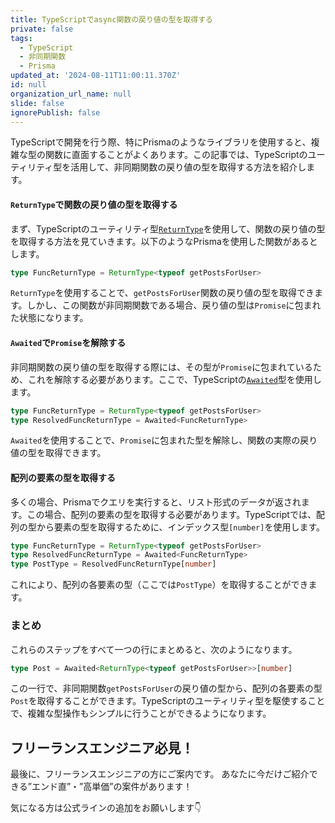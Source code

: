 ```yaml
---
title: TypeScriptでasync関数の戻り値の型を取得する
private: false
tags:
  - TypeScript
  - 非同期関数
  - Prisma
updated_at: '2024-08-11T11:00:11.370Z'
id: null
organization_url_name: null
slide: false
ignorePublish: false
---
```


TypeScriptで開発を行う際、特にPrismaのようなライブラリを使用すると、複雑な型の関数に直面することがよくあります。この記事では、TypeScriptのユーティリティ型を活用して、非同期関数の戻り値の型を取得する方法を紹介します。

#### `ReturnType`で関数の戻り値の型を取得する

まず、TypeScriptのユーティリティ型[`ReturnType`](https://www.typescriptlang.org/docs/handbook/utility-types.html#returntypetype)を使用して、関数の戻り値の型を取得する方法を見ていきます。以下のようなPrismaを使用した関数があるとします。

```typescript
type FuncReturnType = ReturnType<typeof getPostsForUser>
```

`ReturnType`を使用することで、`getPostsForUser`関数の戻り値の型を取得できます。しかし、この関数が非同期関数である場合、戻り値の型は`Promise`に包まれた状態になります。

#### `Awaited`で`Promise`を解除する

非同期関数の戻り値の型を取得する際には、その型が`Promise`に包まれているため、これを解除する必要があります。ここで、TypeScriptの[`Awaited`](https://www.typescriptlang.org/docs/handbook/utility-types.html#awaitedtype)型を使用します。

```typescript
type FuncReturnType = ReturnType<typeof getPostsForUser>
type ResolvedFuncReturnType = Awaited<FuncReturnType>
```

`Awaited`を使用することで、`Promise`に包まれた型を解除し、関数の実際の戻り値の型を取得できます。

#### 配列の要素の型を取得する

多くの場合、Prismaでクエリを実行すると、リスト形式のデータが返されます。この場合、配列の要素の型を取得する必要があります。TypeScriptでは、配列の型から要素の型を取得するために、インデックス型`[number]`を使用します。

```typescript
type FuncReturnType = ReturnType<typeof getPostsForUser>
type ResolvedFuncReturnType = Awaited<FuncReturnType>
type PostType = ResolvedFuncReturnType[number]
```

これにより、配列の各要素の型（ここでは`PostType`）を取得することができます。

### まとめ

これらのステップをすべて一つの行にまとめると、次のようになります。

```typescript
type Post = Awaited<ReturnType<typeof getPostsForUser>>[number]
```

この一行で、非同期関数`getPostsForUser`の戻り値の型から、配列の各要素の型`Post`を取得することができます。TypeScriptのユーティリティ型を駆使することで、複雑な型操作もシンプルに行うことができるようになります。

## フリーランスエンジニア必見！

最後に、フリーランスエンジニアの方にご案内です。
あなたに今だけご紹介できる”エンド直”・”高単価”の案件があります！

気になる方は公式ラインの追加をお願いします👇
